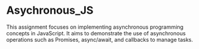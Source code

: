 # Asychronous_JS
This assignment focuses on implementing asynchronous programming concepts in JavaScript. It aims to demonstrate the use of asynchronous operations such as Promises, async/await, and callbacks to manage tasks.

